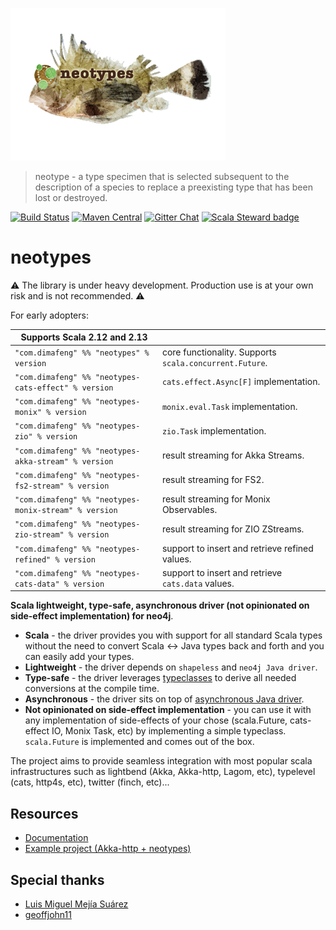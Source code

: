 ![Logo](site/src/main/resources/microsite/img/neotypes.png)

> neotype - a type specimen that is selected subsequent to the description of a species to replace a preexisting type that has been lost or destroyed.

[![Build Status](https://travis-ci.org/neotypes/neotypes.svg?branch=master)](https://travis-ci.org/neotypes/neotypes)
[![Maven Central](https://img.shields.io/maven-central/v/com.dimafeng/neotypes_2.12.svg)](https://maven-badges.herokuapp.com/maven-central/com.dimafeng/neotypes_2.12)
[![Gitter Chat](https://badges.gitter.im/neotypes-neotypes/Lobby.svg)](https://gitter.im/neotypes-neotypes/Lobby)
[![Scala Steward badge](https://img.shields.io/badge/Scala_Steward-helping-blue.svg?style=flat&logo=data:image/png;base64,iVBORw0KGgoAAAANSUhEUgAAAA4AAAAQCAMAAAARSr4IAAAAVFBMVEUAAACHjojlOy5NWlrKzcYRKjGFjIbp293YycuLa3pYY2LSqql4f3pCUFTgSjNodYRmcXUsPD/NTTbjRS+2jomhgnzNc223cGvZS0HaSD0XLjbaSjElhIr+AAAAAXRSTlMAQObYZgAAAHlJREFUCNdNyosOwyAIhWHAQS1Vt7a77/3fcxxdmv0xwmckutAR1nkm4ggbyEcg/wWmlGLDAA3oL50xi6fk5ffZ3E2E3QfZDCcCN2YtbEWZt+Drc6u6rlqv7Uk0LdKqqr5rk2UCRXOk0vmQKGfc94nOJyQjouF9H/wCc9gECEYfONoAAAAASUVORK5CYII=)](https://scala-steward.org)


# neotypes

:warning: The library is under heavy development. Production use is at your own risk and is not recommended. :warning:

For early adopters:

|Supports Scala 2.12 and 2.13||
| ----------------------------------------- |:--------------|
|`"com.dimafeng" %% "neotypes" % version`|core functionality. Supports `scala.concurrent.Future`.|
|`"com.dimafeng" %% "neotypes-cats-effect" % version`|`cats.effect.Async[F]` implementation.|
|`"com.dimafeng" %% "neotypes-monix" % version`|`monix.eval.Task` implementation.|
|`"com.dimafeng" %% "neotypes-zio" % version`|`zio.Task` implementation.|
|`"com.dimafeng" %% "neotypes-akka-stream" % version`|result streaming for Akka Streams.|
|`"com.dimafeng" %% "neotypes-fs2-stream" % version`|result streaming for FS2.|
|`"com.dimafeng" %% "neotypes-monix-stream" % version`|result streaming for Monix Observables.|
|`"com.dimafeng" %% "neotypes-zio-stream" % version`|result streaming for ZIO ZStreams.|
|`"com.dimafeng" %% "neotypes-refined" % version`|support to insert and retrieve refined values.|
|`"com.dimafeng" %% "neotypes-cats-data" % version`|support to insert and retrieve `cats.data` values.|

**Scala lightweight, type-safe, asynchronous driver (not opinionated on side-effect implementation) for neo4j**.

* **Scala** - the driver provides you with support for all standard Scala types without the need to convert Scala <-> Java types back and forth and you can easily add your types.
* **Lightweight** - the driver depends on `shapeless` and `neo4j Java driver`.
* **Type-safe** - the driver leverages [typeclasses](https://blog.scalac.io/2017/04/19/typeclasses-in-scala.html) to derive all needed conversions at the compile time.
* **Asynchronous** - the driver sits on top of [asynchronous Java driver](https://neo4j.com/blog/beta-release-java-driver-async-api-neo4j/).
* **Not opinionated on side-effect implementation** - you can use it with any implementation of side-effects of your chose (scala.Future, cats-effect
 IO, Monix Task, etc) by implementing a simple typeclass. `scala.Future` is implemented and comes out of the box.

The project aims to provide seamless integration with most popular scala infrastructures such as lightbend (Akka, Akka-http, Lagom, etc), typelevel (cats, http4s, etc), twitter (finch, etc)...

## Resources

* [Documentation](https://neotypes.github.io/neotypes)
* [Example project (Akka-http + neotypes)](https://github.com/neotypes/examples)

## Special thanks

* [Luis Miguel Mejía Suárez](https://github.com/BalmungSan)
* [geoffjohn11](https://github.com/geoffjohn11)
